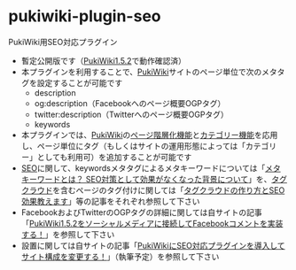 # pukiwiki-plugin-seo
PukiWiki用SEO対応プラグイン
- 暫定公開版です（[PukiWiki1.5.2](https://pukiwiki.osdn.jp/?PukiWiki/Download/1.5.2)で動作確認済）
- 本プラグインを利用することで、[PukiWiki](https://ja.wikipedia.org/wiki/PukiWiki)サイトのページ単位で次のメタタグを設定することが可能です
	- description
	- og:description（Facebookへのページ概要OGPタグ）
	- twitter:description（Twitterへのページ概要OGPタグ）
	- keywords
- 本プラグインでは、[PukiWiki](https://ja.wikipedia.org/wiki/PukiWiki)の[ページ階層化機能](https://pukiwiki.osdn.jp/?Use+PukiWiki/%E3%83%9A%E3%83%BC%E3%82%B8%E3%81%AE%E9%9A%8E%E5%B1%A4%E5%8C%96)と[カテゴリー機能](https://pukiwiki.osdn.jp/?Use+PukiWiki/%E3%82%AB%E3%83%86%E3%82%B4%E3%83%AA%E3%83%BC)を応用し、ページ単位にタグ（もしくはサイトの運用形態によっては「カテゴリー」としても利用可）を追加することが可能です
- [SEO](https://ja.wikipedia.org/wiki/%E6%A4%9C%E7%B4%A2%E3%82%A8%E3%83%B3%E3%82%B8%E3%83%B3%E6%9C%80%E9%81%A9%E5%8C%96)に関して、keywordsメタタグによるメタキーワードについては「[メタキーワードとは？ SEO対策として効果がなくなった背景について](https://innova-jp.com/seo-meta-keyword/)」を、[タグクラウド](https://www.itmedia.co.jp/im/articles/0702/28/news127.html)を含むページのタグ付けに関しては「[タグクラウドの作り方とSEO効果教えます](https://seolaboratory.jp/38902/)」等の記事をそれぞれ参照して下さい
- FacebookおよびTwitterのOGPタグの詳細に関しては自サイトの記事「[PukiWiki1.5.2をソーシャルメディアに接続してFacebookコメントを実装する！](https://dajya-ranger.com/pukiwiki/connect-social-media/)」を参照して下さい
- 設置に関しては自サイトの記事「[PukiWikiにSEO対応プラグインを導入してサイト構成を変更する！](https://dajya-ranger.com/pukiwiki/seo-support-plugin/)」（執筆予定）を参照して下さい
